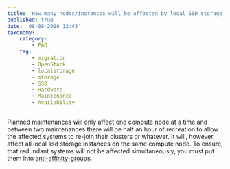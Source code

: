 ```yaml
---
title: 'How many nodes/instances will be affected by local SSD storage node maintenance simultaneously?'
published: true
date: '08-08-2018 12:43'
taxonomy:
    category:
        - FAQ
    tag:
        - migration
        - OpenStack
        - localstorage
        - storage
        - SSD
        - Hardware
        - Maintenance
        - Availability
---
```


Planned maintenances will only affect one compute node at a time and between two maintenances there will be half an hour of recreation to allow the affected systems to re-join their clusters or whatever. It will, however, affect all local ssd storage instances on the same compute node. To ensure, that redundant systems will not be affected simultaneously, you must put them into [anti-affinity-groups](/../../../syseleven-stack/tutorials/affinity/).